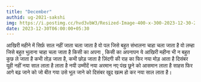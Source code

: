 ```yaml
---
title: "December"
authid: ug-2021-sakshi
img: https://i.postimg.cc/hvd3vbW3/Resized-Image-400-x-300-2023-12-30-22-47-45-1314.webp
date: 2023-12-30T06:00:00+05:30
---
```

आखिरी महीने में सिर्फ़ साल नहीं जाता
चला जाता है वो पल जिसे बहुत संभालना चाहा
चला जाता है वो लम्हा जिसे बहुत भुलाना चाहा
चला जाता है किसी का अपना , किसी का अपनापन
ये आखिरी महीना भी न बहुत कुछ ले जाता है
कभी तोड़ जाता है, कभी छोड़ जाता है
ज़िंदगी की राह का फिर नया मोड़ आता है
दिसंबर यूही नहीं नया साल लाता है
लाता है नयी उम्मीदें नया अरमान
नए पंख छूने को आसमान 
लाता है साहस फिर आगे बढ़ जाने को
जो बीत गया उसे भूल जाने को 
दिसंबर खुद खत्म हो कर नया साल लाता है। 
